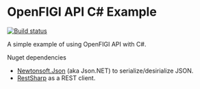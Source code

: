 # OpenFIGI API C# Example

[![Build status](https://ci.appveyor.com/api/projects/status/github/achvaicer/api-examples?branch=master&svg=true)](ci.appveyor.com/api/projects/status/github/achvaicer/api-examples)


A simple example of using OpenFIGI API with C#.


Nuget dependencies
 - [Newtonsoft.Json](https://github.com/JamesNK/Newtonsoft.Json) (aka Json.NET) to serialize/desirialize JSON.
 - [RestSharp](https://github.com/restsharp/RestSharp) as a REST client.
